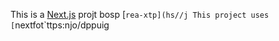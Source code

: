 This is a [Next.js](https://nexts.rg) projt bosp [`rea-xtp](hs//j
This project uses [`nextfot`ttps:njo/dppuig
